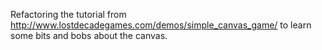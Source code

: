 Refactoring the tutorial from http://www.lostdecadegames.com/demos/simple_canvas_game/ to learn some bits and bobs about the canvas.